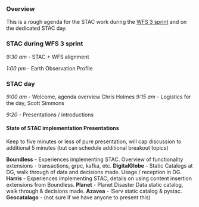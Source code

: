 ### Overview

This is a rough agenda for the STAC work during the [WFS 3 sprint](https://github.com/opengeospatial/wfs3hackathon/) and on
the dedicated STAC day.

### STAC during WFS 3 sprint

*9:30 am* - STAC + WFS alignment

*1:00 pm* - Earth Observation Profile

### STAC day

*9:00 am* - Welcome, agenda overview Chris Holmes
*9:15 am* - Logistics for the day, Scott Simmons

*9:20* - Presentations / introductions

#### State of STAC implementation Presentations
Keep to five minutes or less of pure presentation, will cap discussion to additional 5 minutes (but can schedule 
additional breakout topics)

**Boundless** - Experiences implementing STAC. Overview of functionality extensions - transactions, grpc, kafka, etc.
**DigitalGlobe** - Static Catalogs at DG, walk through of data and decisions made. Usage / reception in DG.
**Harris** - Experiences implementing STAC, details on using content insertion extensions from Boundless.
**Planet** - Planet Disaster Data static catalog, walk through & decisions made.
**Azavea** - IServ static catalog & pystac.
**Geocatalago** - (not sure if we have anyone to present this)



